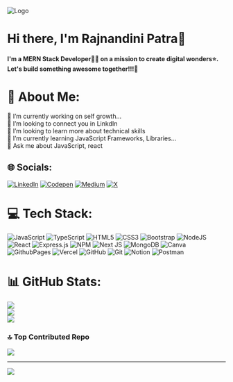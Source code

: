![Logo](https://github.com/mycodewolrd/mycodewolrd/assets/127790354/1d6c858c-fda1-488b-9d84-6354d008af84)

# Hi there, I'm Rajnandini Patra👋 
<h4>I'm a MERN Stack Developer👨‍💻 on a mission to create digital wonders⭐.  <br>Let's build something awesome together!!!🚀</h4>


# 💫 About Me:
🔭 I’m currently working on self growth...<br>👯 I’m looking to connect you in LinkdIn <br>🤝 I’m looking to learn more about technical skills<br>🌱 I’m currently learning JavaScript Frameworks, Libraries...<br>💬 Ask me about JavaScript, react


## 🌐 Socials:
[![LinkedIn](https://img.shields.io/badge/LinkedIn-%230077B5.svg?logo=linkedin&logoColor=white)](https://linkedin.com/in/rajnandinipatra2003) [![Codepen](https://img.shields.io/badge/Codepen-000000?style=for-the-badge&logo=codepen&logoColor=white)](https://codepen.io/Rajnandini-Patra)  [![Medium](https://img.shields.io/badge/Medium-12100E?logo=medium&logoColor=white)](https://medium.com/@@rajnandinipatra2003) [![X](https://img.shields.io/badge/X-black.svg?logo=X&logoColor=white)](https://x.com/rjpatra2003) 

# 💻 Tech Stack:
![JavaScript](https://img.shields.io/badge/javascript-%23323330.svg?style=flat&logo=javascript&logoColor=%23F7DF1E) ![TypeScript](https://img.shields.io/badge/typescript-%23007ACC.svg?style=flat&logo=typescript&logoColor=white) ![HTML5](https://img.shields.io/badge/html5-%23E34F26.svg?style=flat&logo=html5&logoColor=white) ![CSS3](https://img.shields.io/badge/css3-%231572B6.svg?style=flat&logo=css3&logoColor=white) ![Bootstrap](https://img.shields.io/badge/bootstrap-%238511FA.svg?style=flat&logo=bootstrap&logoColor=white)  ![NodeJS](https://img.shields.io/badge/node.js-6DA55F?style=flat&logo=node.js&logoColor=white) ![React](https://img.shields.io/badge/react-%2320232a.svg?style=flat&logo=react&logoColor=%2361DAFB) ![Express.js](https://img.shields.io/badge/express.js-%23404d59.svg?style=flat&logo=express&logoColor=%2361DAFB) ![NPM](https://img.shields.io/badge/NPM-%23CB3837.svg?style=flat&logo=npm&logoColor=white) ![Next JS](https://img.shields.io/badge/Next-black?style=flat&logo=next.js&logoColor=white) ![MongoDB](https://img.shields.io/badge/MongoDB-%234ea94b.svg?style=flat&logo=mongodb&logoColor=white) ![Canva](https://img.shields.io/badge/Canva-%2300C4CC.svg?style=flat&logo=Canva&logoColor=white) ![GithubPages](https://img.shields.io/badge/github%20pages-121013?style=flat&logo=github&logoColor=white) ![Vercel](https://img.shields.io/badge/vercel-%23000000.svg?style=flat&logo=vercel&logoColor=white)  ![GitHub](https://img.shields.io/badge/github-%23121011.svg?style=flat&logo=github&logoColor=white) ![Git](https://img.shields.io/badge/git-%23F05033.svg?style=flat&logo=git&logoColor=white) ![Notion](https://img.shields.io/badge/Notion-%23000000.svg?style=flat&logo=notion&logoColor=white) ![Postman](https://img.shields.io/badge/Postman-FF6C37?style=flat&logo=postman&logoColor=white)
# 📊 GitHub Stats:
![](https://github-readme-stats.vercel.app/api?username=mycodewolrd&theme=highcontrast&hide_border=false&include_all_commits=false&count_private=false)<br/>
![](https://github-readme-streak-stats.herokuapp.com/?user=mycodewolrd&theme=highcontrast&hide_border=false)<br/>
![](https://github-readme-stats.vercel.app/api/top-langs/?username=mycodewolrd&theme=highcontrast&hide_border=false&include_all_commits=false&count_private=false&layout=compact)

### 🔝 Top Contributed Repo
![](https://github-contributor-stats.vercel.app/api?username=mycodewolrd&limit=5&theme=highcontrast&combine_all_yearly_contributions=true)

---
[![](https://visitcount.itsvg.in/api?id=mycodewolrd&icon=0&color=1)](https://visitcount.itsvg.in)


<!--
**mycodewolrd/mycodewolrd** is a ✨ _special_ ✨ repository because its `README.md` (this file) appears on your GitHub profile.

Here are some ideas to get you started:

- 🔭 I’m currently working on ...
- 🌱 I’m currently learning ...
- 👯 I’m looking to collaborate on ...
- 🤔 I’m looking for help with ...
- 💬 Ask me about ...
- 📫 How to reach me: ...
- 😄 Pronouns: ...
- ⚡ Fun fact: ...
-->
